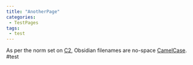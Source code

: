 ```yaml
---
title: "AnotherPage"
categories:
 - TestPages
tags:
 - test
---
```

As per the norm set on  [C2](https://wiki.c2.com/), Obsidian filenames are no-space [CamelCase](https://wiki.c2.com/?CamelCase).
#test
<!-- Modified 2024-03-24:18:22:02 -->
